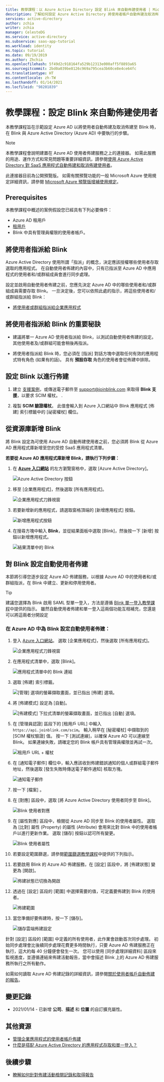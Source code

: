 ```yaml
---
title: 教學課程：以 Azure Active Directory 設定 Blink 來自動佈建使用者 | Microsoft Docs
description: 了解如何設定 Azure Active Directory 將使用者帳戶自動佈建及取消佈建至 Blink。
services: active-directory
author: zchia
writer: zchia
manager: CelesteDG
ms.service: active-directory
ms.subservice: saas-app-tutorial
ms.workload: identity
ms.topic: tutorial
ms.date: 09/19/2019
ms.author: Zhchia
ms.openlocfilehash: 5f49d2c918164fa529b12313e000aff5f8893a65
ms.sourcegitcommit: 2bd0a039be8126c969a795cea3b60ce8e4ce64fc
ms.translationtype: HT
ms.contentlocale: zh-TW
ms.lasthandoff: 01/14/2021
ms.locfileid: "98201839"
---
```

# <a name="tutorial-configure-blink-for-automatic-user-provisioning"></a>教學課程：設定 Blink 來自動佈建使用者

本教學課程旨在示範設定 Azure AD 以將使用者自動佈建及取消佈建至 Blink 時，在 Blink 與 Azure Active Directory (Azure AD) 中要執行的步驟。

> [!NOTE]
> 本教學課程會說明建置在 Azure AD 使用者佈建服務之上的連接器。 如需此服務的用途、運作方式和常見問題等重要詳細資訊，請參閱[使用 Azure Active Directory 對 SaaS 應用程式自動佈建和取消佈建使用者](../app-provisioning/user-provisioning.md)。
>
> 此連接器目前為公開預覽版。 如需有關預覽功能的一般 Microsoft Azure 使用規定詳細資訊，請參閱 [Microsoft Azure 預覽版增補使用規定](https://azure.microsoft.com/support/legal/preview-supplemental-terms/)。

## <a name="prerequisites"></a>Prerequisites

本教學課程中概述的案例假設您已經具有下列必要條件：

* Azure AD 租用戶
* [租用戶](https://joinblink.com/pricing)
* Blink 中具有管理員權限的使用者帳戶。

## <a name="assigning-users-to-blink"></a>將使用者指派給 Blink

Azure Active Directory 使用所謂「指派」的概念，決定應該授權哪些使用者存取選取的應用程式。 在自動使用者佈建的內容中，只有已指派至 Azure AD 中應用程式的使用者和/或群組成員會進行同步處理。

設定並啟用自動使用者佈建之前，您應先決定 Azure AD 中的哪些使用者和/或群組成員需要存取 Blink。 一旦決定後，您可以依照此處的指示，將這些使用者和/或群組指派給 Blink：
* [將使用者或群組指派給企業應用程式](../manage-apps/assign-user-or-group-access-portal.md)

## <a name="important-tips-for-assigning-users-to-blink"></a>將使用者指派給 Blink 的重要秘訣

* 建議將單一 Azure AD 使用者指派給 Blink，以測試自動使用者佈建的設定。 其他使用者及/或群組可能會稍後再指派。

* 將使用者指派給 Blink 時，您必須在 [指派] 對話方塊中選取任何有效的應用程式特有角色 (如果有的話)。 具有 **預設存取** 角色的使用者會從佈建中排除。

## <a name="setup-blink-for-provisioning"></a>設定 Blink 以進行佈建

1. 建立 [支援案例](https://support.joinblink.com)，或傳送電子郵件至 support@joinblink.com 來取得 **Blink 支援**，以要求 SCIM 權杖。 .

2.  複製 **SCIM 驗證權杖**。 此值會輸入到 Azure 入口網站中 Blink 應用程式 [佈建] 索引標籤中的 [祕密權杖] 欄位。

## <a name="add-blink-from-the-gallery"></a>從資源庫新增 Blink

將 Blink 設定為可使用 Azure AD 自動佈建使用者之前，您必須將 Blink 從 Azure AD 應用程式庫新增至您的受控 SaaS 應用程式清單。

**若要從 Azure AD 應用程式庫新增 Blink，請執行下列步驟：**

1. 在 **[Azure 入口網站](https://portal.azure.com)** 的左方瀏覽窗格中，選取 [Azure Active Directory]。

    ![Azure Active Directory 按鈕](common/select-azuread.png)

2. 移至 [企業應用程式]，然後選取 [所有應用程式]。

    ![企業應用程式刀鋒視窗](common/enterprise-applications.png)

3. 若要新增新的應用程式，請選取窗格頂端的 [新增應用程式] 按鈕。

    ![新增應用程式按鈕](common/add-new-app.png)

4. 在搜尋方塊中輸入 **Blink**，並從結果面板中選取 [Blink]，然後按一下 [新增] 按鈕以新增應用程式。

    ![結果清單中的 Blink](common/search-new-app.png)

## <a name="configuring-automatic-user-provisioning-to-blink"></a>對 Blink 設定自動使用者佈建 

本節將引導您逐步設定 Azure AD 佈建服務，以根據 Azure AD 中的使用者和/或群組指派，在 Blink 中建立、更新和停用使用者。

> [!TIP]
> 建議您選擇為 Blink 啟用 SAML 型單一登入，方法是遵循 [Blink 單一登入教學課程](./blink-tutorial.md)中提供的指示。 雖然自動使用者佈建和單一登入這兩個功能互相補充，您還是可以將這兩者分開設定

### <a name="to-configure-automatic-user-provisioning-for-blink-in-azure-ad"></a>在 Azure AD 中為 Blink 設定自動使用者佈建：

1. 登入 [Azure 入口網站](https://portal.azure.com)。 選取 [企業應用程式]，然後選取 [所有應用程式]。

    ![企業應用程式刀鋒視窗](common/enterprise-applications.png)

2. 在應用程式清單中，選取 [Blink]。

    ![應用程式清單中的 Blink 連結](common/all-applications.png)

3. 選取 [佈建]  索引標籤。

    ![[管理] 選項的螢幕擷取畫面，並已指出 [佈建] 選項。](common/provisioning.png)

4. 將 [佈建模式] 設定為 [自動]。

    ![[佈建模式] 下拉式清單的螢幕擷取畫面，並已指出 [自動] 選項。](common/provisioning-automatic.png)

5. 在 [管理員認證] 區段下的 [租用戶 URL] 中輸入 `https://api.joinblink.com/scim`。 輸入稍早在 [秘密權杖] 中擷取到的 [SCIM 權杖驗證] 值。 按一下 [測試連線]，以確保 Azure AD 可以連線至 Blink。 如果連線失敗，請確定您的 Blink 帳戶具有管理員權限並再試一次。

    ![租用戶 URL + 權杖](common/provisioning-testconnection-tenanturltoken.png)

6. 在 [通知電子郵件]  欄位中，輸入應該收到佈建錯誤通知的個人或群組電子郵件地址，然後選取 [發生失敗時傳送電子郵件通知]  核取方塊。

    ![通知電子郵件](common/provisioning-notification-email.png)

7. 按一下 [檔案]  。

8. 在 [對應] 區段中，選取 [將 Azure Active Directory 使用者同步至 Blink]。

    ![Blink 使用者對應](media/blink-provisioning-tutorial/User_mappings.png)

9. 在 [屬性對應] 區段中，檢閱從 Azure AD 同步至 Blink 的使用者屬性。 選取為 [比對] 屬性 (Property) 的屬性 (Attribute) 會用來比對 Blink 中的使用者帳戶以進行更新作業。 選取 [儲存]  按鈕以認可所有變更。

    ![Blink 使用者屬性](media/blink-provisioning-tutorial/new-user-attributes.png)

10. 若要設定範圍篩選，請參閱[範圍篩選教學課程](../app-provisioning/define-conditional-rules-for-provisioning-user-accounts.md)中提供的下列指示。

11. 若要啟用 Blink 的 Azure AD 佈建服務，在 [設定] 區段中，將 [佈建狀態] 變更為 [開啟]。

    ![佈建狀態已切換為開啟](common/provisioning-toggle-on.png)

12. 透過在 [設定] 區段的 [範圍] 中選擇需要的值，可定義要佈建到 Blink 的使用者。

    ![佈建範圍](common/provisioning-scope.png)

15. 當您準備好要佈建時，按一下 [儲存]。

    ![儲存雲端佈建設定](common/provisioning-configuration-save.png)

針對 [設定] 區段的 [範圍] 中定義的所有使用者，此作業會啟動首次同步處理。 初始同步處理會比後續同步處理花費更多時間執行，只要 Azure AD 佈建服務正在執行，這大約每 40 分鐘便會發生一次。 您可以使用 [同步處理詳細資料] 區段來監視進度，並遵循連結來佈建活動報告，當中會描述 Blink 上的 Azure AD 佈建服務所執行之所有動作。

如需如何讀取 Azure AD 佈建記錄的詳細資訊，請參閱[關於使用者帳戶自動佈建的報告](../app-provisioning/check-status-user-account-provisioning.md)。

## <a name="change-log"></a>變更記錄

* 2021/01/14 - 已新增 **公司**、**描述** 和 **位置** 的自訂擴充屬性。

## <a name="additional-resources"></a>其他資源

* [管理企業應用程式的使用者帳戶佈建](../app-provisioning/configure-automatic-user-provisioning-portal.md)
* [什麼是搭配 Azure Active Directory 的應用程式存取和單一登入？](../manage-apps/what-is-single-sign-on.md)

## <a name="next-steps"></a>後續步驟

* [瞭解如何針對佈建活動檢閱記錄和取得報告](../app-provisioning/check-status-user-account-provisioning.md)